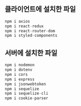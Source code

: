 ## **클라이언트에 설치한 파일**

```jsx
npm i axios
npm i react-redux
npm i react-router-dom
npm i styled-components
```

## **서버에 설치한 파일**

```jsx
npm i nodemon
npm i dotenv
npm i cors
npm i express
npm i jsonwebtoken
npm i sequelize
npm i sequelize-cli
npm i cookie-parser
```
